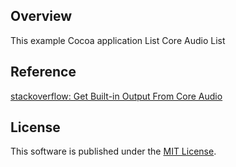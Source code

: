 ## Overview
This example Cocoa application List Core Audio List 



## Reference 

[stackoverflow: Get Built-in Output From Core Audio](http://stackoverflow.com/a/11969904)


## License
This software is published under the [MIT License](http://cocoanaut.mit-license.org).


